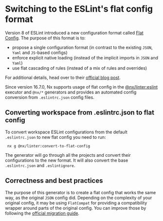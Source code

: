 # Switching to the ESLint's flat config format

Version 8 of ESLint introduced a new configuration format called [Flat Config](https://eslint.org/docs/latest/use/configure/configuration-files-new). The purpose of this format is to:

- propose a single configuration format (in contrast to the existing `JSON`, `Yaml` and `JS`-based configs)
- enforce explicit native loading (instead of the implicit imports in `JSON` and `Yaml`)
- use flat cascading of rules (instead of a mix of rules and overrides)

For additional details, head over to their [official blog post](https://eslint.org/blog/2022/08/new-config-system-part-2/).

Since version 16.7.0, Nx supports usage of flat config in the [@nx/linter:eslint](/packages/linter/executors/eslint) executor and `@nx/*` generators and provides an automated config conversion from `.eslintrc.json` config files.

## Converting workspace from .eslintrc.json to flat config

To convert workspace ESLint configurations from the default `.eslintrc.json` to new flat config you need to run:

```shell
 nx g @nx/linter:convert-to-flat-config
```

The generator will go through all the projects and convert their configurations to the new format. It will also convert the base `.eslintrc.json` and `.eslintignore`.

## Correctness and best practices

The purpose of this generator is to create a flat config that works the same way, as the original `JSON` config did. Depending on the complexity of your original config, it may be using `FlatCompat` for providing a compatibility wrapper around parts of the original config. You can improve those by following the [official migration guide](https://eslint.org/docs/latest/use/configure/migration-guide).
